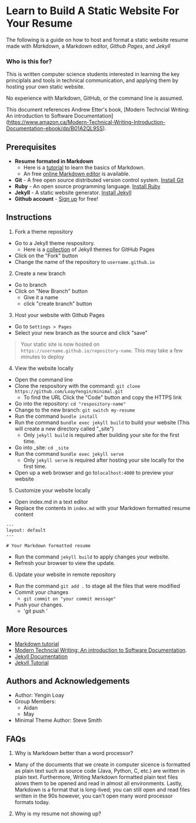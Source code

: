# Learn to Build A Static Website For Your Resume

The following is a guide on how to host and format a static website resume made with *Markdown*, a Markdown editor, 
*Github Pages*, and *Jekyll*

### Who is this for?

This is written computer science students interested in learning the key principlals and tools in technical 
communication, and applying them by hosting your own static website.

No experience with Markdown, GitHub, or the command line is assumed.

This document references Andrew Etter's book, [Modern Techncial Writing: An introduction to Software Documentation]
(https://www.amazon.ca/Modern-Technical-Writing-Introduction-Documentation-ebook/dp/B01A2QL9SS).

## Prerequisites

- **Resume formated in Markdown**
  - Here is a [tutorial](https://www.markdowntutorial.com/) to learn the basics of Markdown.
  - An free [online Markdown editor](https://dillinger.io/) is available. 
- **Git** - A free open source distributed version control system. [Install Git](https://git-scm.com/book/en/v2/Getting-Started-Installing-Git)
- **Ruby** - An open source programming language. [Install Ruby](https://jekyllrb.com/docs/installation/)
- **Jekyll** - A static website generator. [Install Jekyll](https://jekyllrb.com/docs/installation/)
- **Github account** - [Sign up](https://github.com/join) for free!

## Instructions

1. Fork a theme repository
- Go to a Jekyll theme respository.
  - Here is a [collection](https://github.com/pages-themes) of Jekyll themes for GitHub Pages
- Click on the "Fork" button 
- Change the name of the repository to `username.github.io`

2. Create a new branch
- Go to branch
- Click on "New Branch" button
  - Give it a name
  - click "create branch" button

3. Host your website with Github Pages
- Go to `Settings > Pages`
- Select your new branch as the source and click "save"
>Your static site is now hosted on `https://username.github.io/repository-name`. This may take a few minutes to deploy

4. View the website locally
- Open the command line 
- Clone the respository with the command: `git clone https://github.com/LoayYengin/minimal.git`
  - To find the URL Click the "Code" button and copy the HTTPS link
- Go into the repository: `cd "respository-name"`
- Change to the new branch: `git switch my-resume`
- Run the command `bundle install`
- Run the command `bundle exec jekyll build` to build your website (This will create a new directory 
  called "_site")
  - Only `jekyll build` is required after building your site for the first time.
- Go into _site: `cd _site`
- Run the command `bundle exec jekyll serve` 
  - Only `jekyll serve` is required after hosting your site locally for the first time.
- Open up a web browser and go to`localhost:4000` to preview your website

5. Customize your website locally
- Open index.md in a text editor
- Replace the contents in `index.md` with your Markdown formatted resume content 
```text
---
layout: default
---

# Your Markdown formatted resume
```  
- Run the command `jekyll build` to apply changes your website.
- Refresh your browser to view the update.

6. Update your website in remote repository
- Run the command `git add .` to stage all the files that were modified
- Commit your changes
  - `git commit on "your commit message"`
- Push your changes.
  - 'git push '


## More Resources
- [Markdown tutorial](https://www.markdowntutorial.com/)
- [Modern Techncial Writing: An introduction to Software Documentation](https://www.amazon.ca/Modern-Technical-Writing-Introduction-Documentation-ebook/dp/B01A2QL9SS).
- [Jekyll Documentation](https://jekyllrb.com/docs/)
- [Jekyll Tutorial](https://www.mikedane.com/static-site-generators/jekyll/)

## Authors and Acknowledgements

- Author: Yengin Loay
- Group Members: 
  - Aidan
  - May
- Minimal Theme Author: Steve Smith

## FAQs

1. Why is Markdown better than a word processor?
- Many of the documents that we create in computer sicence is formatted as plain text such as source code (Java, 
  Python, C, etc.) are written in plain text. Furthermore, Writing Markdown formatted plain text files alows them to be opened 
  and read in almost all environments. Lastly, Markdown is a format that is long-lived; you can still open 
  and read files written in the 90s however, you can't open many word processor formats today. 
2. Why is my resume not showing up?